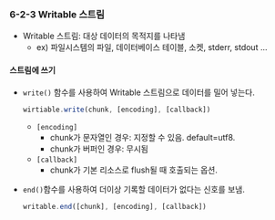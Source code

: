 ### 6-2-3 Writable 스트림
- Writable 스트림: 대상 데이터의 목적지를 나타냄
  - ex) 파일시스템의 파일, 데이터베이스 테이블, 소켓, stderr, stdout ...

#### 스트림에 쓰기
- `write()` 함수를 사용하여 Writable 스트림으로 데이터를 밀어 넣는다.
    ```javascript
    wirtiable.write(chunk, [encoding], [callback])
    ```
  - `[encoding]`
    - chunk가 문자열인 경우: 지정할 수 있음. default=utf8.
    - chunk가 버퍼인 경우: 무시됨
  - `[callback]`
    - chunk가 기본 리소스로 flush될 때 호출되는 옵션.

- `end()`함수를 사용하여 더이상 기록할 데이터가 없다는 신호를 보냄.
    ```javascript
    writable.end([chunk], [encoding], [callback])
    ```
